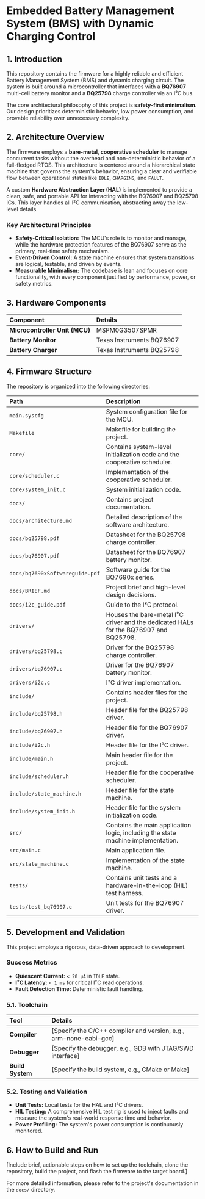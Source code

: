 # Embedded Battery Management System (BMS) with Dynamic Charging Control

## 1. Introduction

This repository contains the firmware for a highly reliable and efficient Battery Management System (BMS) and dynamic charging circuit. The system is built around a microcontroller that interfaces with a **BQ76907** multi-cell battery monitor and a **BQ25798** charge controller via an I²C bus.

The core architectural philosophy of this project is **safety-first minimalism**. Our design prioritizes deterministic behavior, low power consumption, and provable reliability over unnecessary complexity.

## 2. Architecture Overview

The firmware employs a **bare-metal, cooperative scheduler** to manage concurrent tasks without the overhead and non-deterministic behavior of a full-fledged RTOS. This architecture is centered around a hierarchical state machine that governs the system's behavior, ensuring a clear and verifiable flow between operational states like `IDLE`, `CHARGING`, and `FAULT`.

A custom **Hardware Abstraction Layer (HAL)** is implemented to provide a clean, safe, and portable API for interacting with the BQ76907 and BQ25798 ICs. This layer handles all I²C communication, abstracting away the low-level details.

### Key Architectural Principles

- **Safety-Critical Isolation:** The MCU's role is to monitor and manage, while the hardware protection features of the BQ76907 serve as the primary, real-time safety mechanism.
- **Event-Driven Control:** A state machine ensures that system transitions are logical, testable, and driven by events.
- **Measurable Minimalism:** The codebase is lean and focuses on core functionality, with every component justified by performance, power, or safety metrics.

## 3. Hardware Components

| Component | Details |
| :--- | :--- |
| **Microcontroller Unit (MCU)** | MSPM0G3507SPMR |
| **Battery Monitor** | Texas Instruments BQ76907 |
| **Battery Charger** | Texas Instruments BQ25798 |

## 4. Firmware Structure

The repository is organized into the following directories:

| Path | Description |
| :--- | :--- |
| `main.syscfg` | System configuration file for the MCU. |
| `Makefile` | Makefile for building the project. |
| `core/` | Contains system-level initialization code and the cooperative scheduler. |
| `core/scheduler.c` | Implementation of the cooperative scheduler. |
| `core/system_init.c` | System initialization code. |
| `docs/` | Contains project documentation. |
| `docs/architecture.md` | Detailed description of the software architecture. |
| `docs/bq25798.pdf` | Datasheet for the BQ25798 charge controller. |
| `docs/bq76907.pdf` | Datasheet for the BQ76907 battery monitor. |
| `docs/bq7690xSoftwareguide.pdf` | Software guide for the BQ7690x series. |
| `docs/BRIEF.md` | Project brief and high-level design decisions. |
| `docs/i2c_guide.pdf` | Guide to the I²C protocol. |
| `drivers/` | Houses the bare-metal I²C driver and the dedicated HALs for the BQ76907 and BQ25798. |
| `drivers/bq25798.c` | Driver for the BQ25798 charge controller. |
| `drivers/bq76907.c` | Driver for the BQ76907 battery monitor. |
| `drivers/i2c.c` | I²C driver implementation. |
| `include/` | Contains header files for the project. |
| `include/bq25798.h` | Header file for the BQ25798 driver. |
| `include/bq76907.h` | Header file for the BQ76907 driver. |
| `include/i2c.h` | Header file for the I²C driver. |
| `include/main.h` | Main header file for the project. |
| `include/scheduler.h` | Header file for the cooperative scheduler. |
| `include/state_machine.h` | Header file for the state machine. |
| `include/system_init.h` | Header file for the system initialization code. |
| `src/` | Contains the main application logic, including the state machine implementation. |
| `src/main.c` | Main application file. |
| `src/state_machine.c` | Implementation of the state machine. |
| `tests/` | Contains unit tests and a hardware-in-the-loop (HIL) test harness. |
| `tests/test_bq76907.c` | Unit tests for the BQ76907 driver. |


## 5. Development and Validation

This project employs a rigorous, data-driven approach to development.

### Success Metrics

- **Quiescent Current:** `< 20 µA` in `IDLE` state.
- **I²C Latency:** `< 1 ms` for critical I²C read operations.
- **Fault Detection Time:** Deterministic fault handling.

### 5.1. Toolchain

| Tool | Details |
| :--- | :--- |
| **Compiler** | [Specify the C/C++ compiler and version, e.g., arm-none-eabi-gcc] |
| **Debugger** | [Specify the debugger, e.g., GDB with JTAG/SWD interface] |
| **Build System** | [Specify the build system, e.g., CMake or Make] |

### 5.2. Testing and Validation

- **Unit Tests:** Local tests for the HAL and I²C drivers.
- **HIL Testing:** A comprehensive HIL test rig is used to inject faults and measure the system's real-world response time and behavior.
- **Power Profiling:** The system's power consumption is continuously monitored.

## 6. How to Build and Run

[Include brief, actionable steps on how to set up the toolchain, clone the repository, build the project, and flash the firmware to the target board.]

For more detailed information, please refer to the project's documentation in the `docs/` directory.